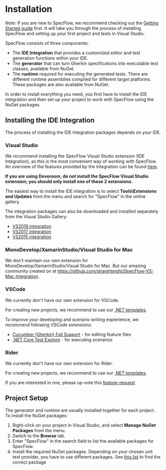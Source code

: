 # Installation

_Note:_ If you are new to SpecFlow, we recommend checking out the [Getting Started guide](http://go.specflow.org/getting-started) first. It will take you through the process of installing SpecFlow and setting up your first project and tests in Visual Studio.

SpecFlow consists of three components:

* The **IDE Integration** that provides a customized editor and test generation functions within your IDE.
* The **generator** that can turn Gherkin specifications into executable test classes, available from NuGet.
* The **runtime** required for executing the generated tests. There are different runtime assemblies compiled for different target platforms. These packages are also available from NuGet.

In order to install everything you need, you first have to install the IDE integration and then set up your project to work with SpecFlow using the NuGet packages.

## Installing the IDE Integration

The process of installing the IDE Integration packages depends on your IDE.

### Visual Studio

We recommend installing the SpecFlow Visual Studio extension (IDE Integration), as this is the most convenient way of working with SpecFlow. An overview of the features provided by the integration can be found [here](../Tools/Visual-Studio-Integration.md).

**If you are using Deveroom, do not install the SpecFlow Visual Studio extension; you should only install one of these 2 extensions.**

The easiest way to install the IDE integration is to select **Tools\Extensions and Updates** from the menu and search for "SpecFlow" in the online gallery.  

The integration packages can also be downloaded and installed separately from the Visual Studio Gallery:  

* [VS2019 integration](https://marketplace.visualstudio.com/items?itemName=TechTalkSpecFlowTeam.SpecFlowForVisualStudio)
* [VS2017 integration](https://marketplace.visualstudio.com/items?itemName=TechTalkSpecFlowTeam.SpecFlowforVisualStudio2017)
* [VS2015 integration](https://marketplace.visualstudio.com/items?itemName=TechTalkSpecFlowTeam.SpecFlowforVisualStudio2015)

### MonoDevelop/XamarinStudio/Visual Studio for Mac

We don't maintain our own extension for MonoDevelop/XamarinStudio/Visual Studio for Mac. But our amazing community created on at <https://github.com/straighteight/SpecFlow-VS-Mac-Integration>.

### VSCode

We currently don't have our own extension for VSCode.

For creating new projects, we recommend to use our [.NET templates](../Installation/Project-and-Item-Templates.html#creating-a-new-project-from-the-template).

To improve your developing and scenario writing expierience, we recommend following VSCode extensions:

* [Cucumber (Gherkin) Full Support](https://marketplace.visualstudio.com/items?itemName=alexkrechik.cucumberautocomplete) - for editing feature files
* [.NET Core Test Explore](https://marketplace.visualstudio.com/items?itemName=formulahendry.dotnet-test-explorer) - for executing scenarios

### Rider

We currently don't have our own extension for Rider.

For creating new projects, we recommend to use our [.NET templates](../Installation/Project-and-Item-Templates.html#creating-a-new-project-from-the-template).

If you are interested in one, please up-vote this [feature-request](https://support.specflow.org/hc/en-us/community/posts/360012011397--SpecFlow-Rider-IDE-Support)

## Project Setup

The generator and runtime are usually installed together for each project. To install the NuGet packages:

1. Right-click on your project in Visual Studio, and select **Manage NuGet Packages** from the menu.
1. Switch to the **Browse** tab.
1. Enter "SpecFlow" in the search field to list the available packages for SpecFlow.
1. Install the required NuGet packages. Depending on your chosen unit test provider, you have to use different packages. See [this list](Unit-Test-Providers.md) to find the correct package
